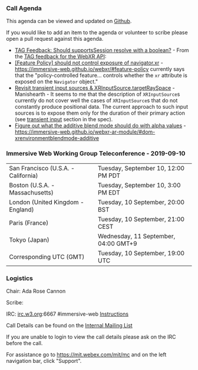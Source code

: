 ### Call Agenda

This agenda can be viewed and updated on [Github](https://github.com/immersive-web/administrivia/blob/master/meetings/wg/2019-09-10-Immersive_Web_Working_Group_Teleconference-agenda.md).

If you would like to add an item to the agenda or volunteer to scribe please open a pull request against this agenda.

* [TAG Feedback: Should supportsSession resolve with a boolean?](https://github.com/immersive-web/webxr/issues/824) - From the [TAG feedback for the WebXR API](https://github.com/w3ctag/design-reviews/issues/403#issuecomment-527299905):
* [[Feature Policy] should not control exposure of navigator.xr](https://github.com/immersive-web/webxr/issues/823) - https://immersive-web.github.io/webxr/#feature-policy currently says that the "policy-controlled feature... controls whether the `xr` attribute is exposed on the `Navigator` object."
* [Revisit transient input sources & XRInputSource.targetRaySpace](https://github.com/immersive-web/webxr/issues/819) - Manishearth - It seems to me that the description of `XRInputSource`s currently do not cover well the cases of `XRInputSource`s that do not constantly produce positional data. The current approach to such input sources is to expose them only for the duration of their primary action (see [transient input](https://immersive-web.github.io/webxr/#transient-input) section in the spec).
* [Figure out what the additive blend mode should do with alpha values](https://github.com/immersive-web/webxr-ar-module/issues/14) - https://immersive-web.github.io/webxr-ar-module/#dom-xrenvironmentblendmode-additive

### Immersive Web Working Group Teleconference - 2019-09-10

<table>
<tr><td> San Francisco (U.S.A. - California) <td> Tuesday, September 10, 12:00 PM PDT
<tr><td> Boston (U.S.A. - Massachusetts) <td> Tuesday, September 10, 3:00 PM EDT
<tr><td> London (United Kingdom - England) <td> Tuesday, 10 September, 20:00 BST
<tr><td> Paris (France) <td> Tuesday, 10 September, 21:00 CEST
<tr><td> Tokyo (Japan) <td> Wednesday, 11 September, 04:00 GMT+9
<tr><td> Corresponding UTC (GMT) <td> Tuesday, 10 September, 19:00 UTC
</table>

### Logistics

Chair: Ada Rose Cannon

Scribe:

IRC: [irc.w3.org](http://irc.w3.org/):6667 #immersive-web [Instructions](https://github.com/immersive-web/administrivia/blob/master/IRC.md)

Call Details can be found on the [Internal Mailing List](https://lists.w3.org/Archives/Member/internal-immersive-web/2019Feb/0002.html)

If you are unable to login to view the call details please ask on the IRC before the call.

For assistance go to https://mit.webex.com/mit/mc  and on the left navigation bar, click "Support".
          
